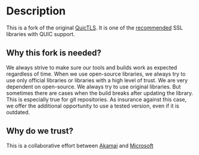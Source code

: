 Description
============

This is a fork of the original  [QuicTLS](https://github.com/quictls/openssl). It is one of the [recommended](https://nginx.org/en/docs/quic.html)  SSL libraries with QUIC support.

Why this fork is needed?
--------------------

We always strive to make sure our tools and builds work as expected regardless of time.
When we use open-source libraries, we always try to use only official libraries or libraries with a high level of trust.
We are very dependent on open-source. We always try to use original libraries. But sometimes there are cases when the build breaks after updating the library. This is especially true for git repositories.
As insurance against this case, we offer the additional opportunity to use a tested version, even if it is outdated.


Why do we trust?
------------

This is a collaborative effort between [Akamai](https://www.akamai.com) and
[Microsoft](https://www.microsoft.com)
